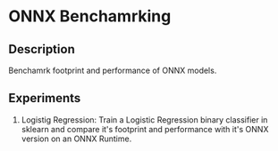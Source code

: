 # ONNX Benchamrking

## Description
Benchamrk footprint and performance of ONNX models.

## Experiments
1. Logistig Regression: Train a Logistic Regression binary classifier in sklearn and compare it's footprint and performance with it's ONNX version on an ONNX Runtime.
